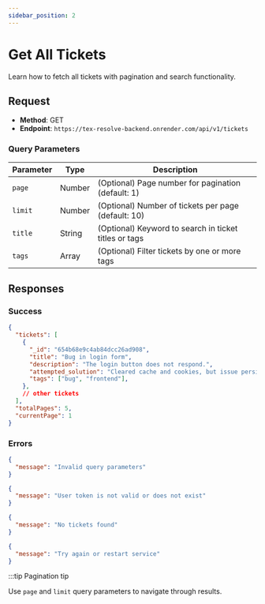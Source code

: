 ```yaml
---
sidebar_position: 2
---
```


# Get All Tickets

Learn how to fetch all tickets with pagination and search functionality.

## Request

- **Method**: GET
- **Endpoint**: `https://tex-resolve-backend.onrender.com/api/v1/tickets`

### Query Parameters

| Parameter  | Type   | Description                                                      |
|------------|--------|------------------------------------------------------------------|
| `page`     | Number | (Optional) Page number for pagination (default: 1)              |
| `limit`    | Number | (Optional) Number of tickets per page (default: 10)             |
| `title`   | String | (Optional) Keyword to search in ticket titles or tags          |
| `tags`     | Array  | (Optional) Filter tickets by one or more tags                   |



## Responses

### Success

```json title="code 200: Success"
{
  "tickets": [
    {
      "_id": "654b68e9c4ab84dcc26ad908",
      "title": "Bug in login form",
      "description": "The login button does not respond.",
      "attempted_solution": "Cleared cache and cookies, but issue persists.",
      "tags": ["bug", "frontend"],
    },
    // other tickets
  ],
  "totalPages": 5,
  "currentPage": 1
}
```

### Errors

```json title="statusCode 400: Bad Request"
{
  "message": "Invalid query parameters"
}
```

```json title="statusCode 401: Authentication Error"
{
  "message": "User token is not valid or does not exist"
}
```

```json title="statusCode 404: Not Found"
{
  "message": "No tickets found"
}
```

```json title="statusCode 500: Internal Server Error"
{
  "message": "Try again or restart service"
}
```

:::tip Pagination tip

Use `page` and `limit` query parameters to navigate through results.

